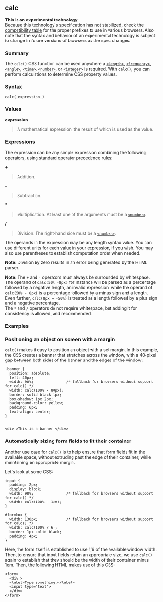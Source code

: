 ## calc

**This is an experimental technology**  
Because this technology's specification has not stabilized, check the [compatibility table][0] for the proper prefixes to use in various browsers. Also note that the syntax and behavior of an experimental technology is subject to change in future versions of browsers as the spec changes.

### Summary

The `calc()` CSS function can be used anywhere a [`<length>`][1], [`<frequency>`][2], [`<angle>`][3], [`<time>`][4], [`<number>`][5], or [`<integer>`][6] is required. With `calc()`, you can perform calculations to determine CSS property values.

### Syntax

    calc(_expression_)

### Values

**expression**

> A mathematical expression, the result of which is used as the value.

### Expressions

The expression can be any simple expression combining the following operators, using standard operator precedence rules:

****+****

> Addition.

****-****

> Subtraction.

****\*****

> Multiplication. At least one of the arguments must be a [`<number>`][5].

****/****

> Division. The right-hand side must be a [`<number>`][5].

The operands in the expression may be any length syntax value. You can use different units for each value in your expression, if you wish. You may also use parentheses to establish computation order when needed.

**Note:** Division by zero results in an error being generated by the HTML parser.

**Note:** The `+` and `-` operators must always be surrounded by whitespace. The operand of `calc(50% -8px)` for instance will be parsed as a percentage followed by a negative length, an invalid expression, while the operand of `calc(50% - 8px)` is a percentage followed by a minus sign and a length. Even further, `calc(8px + -50%)` is treated as a length followed by a plus sign and a negative percentage.  
The `*` and `/` operators do not require whitespace, but adding it for consistency is allowed, and recommended.

### Examples

### Positioning an object on screen with a margin

`calc()` makes it easy to position an object with a set margin. In this example, the CSS creates a banner that stretches across the window, with a 40-pixel gap between both sides of the banner and the edges of the window:

    .banner {
      position: absolute;
      left: 40px;
      width: 90%;               /* fallback for browsers without support for calc() */
      width: calc(100% - 80px);
      border: solid black 1px;
      box-shadow: 1px 2px;
      background-color: yellow;
      padding: 6px;
      text-align: center;
    }
    

    <div >This is a banner!</div>

### Automatically sizing form fields to fit their container

Another use case for `calc()` is to help ensure that form fields fit in the available space, without extruding past the edge of their container, while maintaining an appropriate margin.

Let's look at some CSS:

    input {
      padding: 2px;
      display: block;
      width: 98%;               /* fallback for browsers without support for calc() */
      width: calc(100% - 1em);
    }
    
    #formbox {
      width: 130px;             /* fallback for browsers without support for calc() */
      width: calc(100% / 6);
      border: 1px solid black;
      padding: 4px;
    }
    

Here, the form itself is established to use 1/6 of the available window width. Then, to ensure that input fields retain an appropriate size, we use `calc()` again to establish that they should be the width of their container minus 1em. Then, the following HTML makes use of this CSS:

    <form>
      <div >
      <label>Type something:</label>
      <input type="text">
      </div>
    </form>
    



[0]: #Browser_compatibility
[1]: https://developer.mozilla.org/en/docs/Web/CSS/length "The documentation about this has not yet been written; please consider contributing!"
[2]: https://developer.mozilla.org/en/docs/Web/CSS/frequency "The documentation about this has not yet been written; please consider contributing!"
[3]: https://developer.mozilla.org/en/docs/Web/CSS/angle "The documentation about this has not yet been written; please consider contributing!"
[4]: https://developer.mozilla.org/en/docs/Web/CSS/time "The documentation about this has not yet been written; please consider contributing!"
[5]: https://developer.mozilla.org/en/docs/Web/CSS/number "The documentation about this has not yet been written; please consider contributing!"
[6]: https://developer.mozilla.org/en/docs/Web/CSS/integer "The documentation about this has not yet been written; please consider contributing!"